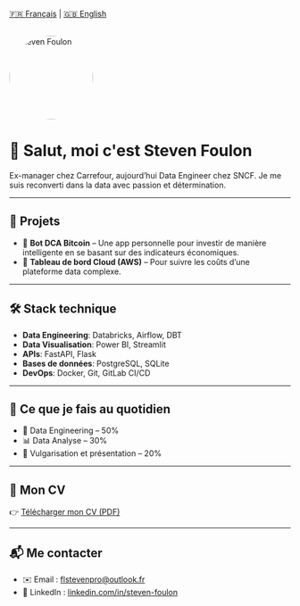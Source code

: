 [🇫🇷 Français](/) | [🇬🇧 English](/en)

<img src="/assets/steven.jpg" alt="Steven Foulon" width="150" style="border-radius: 50%; margin-top: 1rem;">

# 👋 Salut, moi c'est Steven Foulon

Ex-manager chez Carrefour, aujourd’hui Data Engineer chez SNCF. Je me suis reconverti dans la data avec passion et détermination.

---

## 🚀 Projets

- 🎯 **Bot DCA Bitcoin** – Une app personnelle pour investir de manière intelligente en se basant sur des indicateurs économiques.
- 💼 **Tableau de bord Cloud (AWS)** – Pour suivre les coûts d’une plateforme data complexe.

---

## 🛠️ Stack technique

- **Data Engineering**: Databricks, Airflow, DBT
- **Data Visualisation**: Power BI, Streamlit
- **APIs**: FastAPI, Flask
- **Bases de données**: PostgreSQL, SQLite
- **DevOps**: Docker, Git, GitLab CI/CD

---

## 🧠 Ce que je fais au quotidien

- 🔧 Data Engineering – 50%
- 📊 Data Analyse – 30%
- 🎤 Vulgarisation et présentation – 20%

---

## 📄 Mon CV

👉 [Télécharger mon CV (PDF)](/cv-steven-foulon.pdf)

---

## 📬 Me contacter

- ✉️ Email : [flstevenpro@outlook.fr](mailto:flstevenpro@outlook.fr)
- 💼 LinkedIn : [linkedin.com/in/steven-foulon](https://linkedin.com/in/steven-foulon)